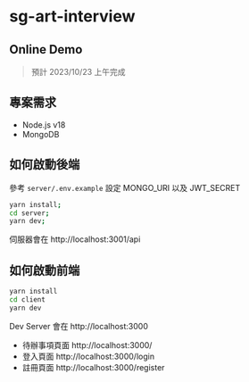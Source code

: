 # sg-art-interview

## Online Demo

> 預計 2023/10/23 上午完成

## 專案需求

- Node.js v18
- MongoDB

## 如何啟動後端

參考 `server/.env.example` 設定 MONGO_URI 以及 JWT_SECRET

```bash
yarn install;
cd server;
yarn dev;
```

伺服器會在 http://localhost:3001/api

## 如何啟動前端

```bash
yarn install
cd client
yarn dev
```

Dev Server 會在 http://localhost:3000

- 待辦事項頁面
  http://localhost:3000/
- 登入頁面
  http://localhost:3000/login
- 註冊頁面
  http://localhost:3000/register
